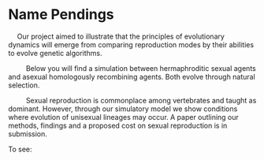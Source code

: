 # Name Pendings

  Our project aimed to illustrate that the principles of evolutionary dynamics will emerge from comparing reproduction modes by their abilities to evolve genetic algorithms.
  
    Below you will find a simulation between hermaphroditic sexual agents and asexual homologously recombining agents. Both evolve through natural selection. 
    
    Sexual reproduction is commonplace among vertebrates and taught as dominant. However, through our simulatory model we show conditions where evolution of unisexual lineages may occur. A paper outlining our methods, findings and a proposed cost on sexual reproduction is in submission.

To see:
